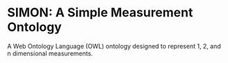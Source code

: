 # SIMON: A Simple Measurement Ontology
A Web Ontology Language (OWL) ontology designed to represent 1, 2, and n dimensional measurements.

